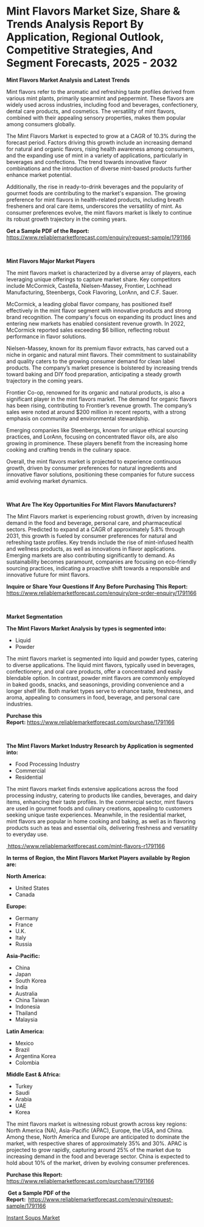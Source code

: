 <p><h1>Mint Flavors Market Size, Share & Trends Analysis Report By Application, Regional Outlook, Competitive Strategies, And Segment Forecasts, 2025 - 2032</h1></p><p><strong>Mint Flavors Market Analysis and Latest Trends</strong></p>
<p><p>Mint flavors refer to the aromatic and refreshing taste profiles derived from various mint plants, primarily spearmint and peppermint. These flavors are widely used across industries, including food and beverages, confectionery, dental care products, and cosmetics. The versatility of mint flavors, combined with their appealing sensory properties, makes them popular among consumers globally.</p><p>The Mint Flavors Market is expected to grow at a CAGR of 10.3% during the forecast period. Factors driving this growth include an increasing demand for natural and organic flavors, rising health awareness among consumers, and the expanding use of mint in a variety of applications, particularly in beverages and confections. The trend towards innovative flavor combinations and the introduction of diverse mint-based products further enhance market potential. </p><p>Additionally, the rise in ready-to-drink beverages and the popularity of gourmet foods are contributing to the market's expansion. The growing preference for mint flavors in health-related products, including breath fresheners and oral care items, underscores the versatility of mint. As consumer preferences evolve, the mint flavors market is likely to continue its robust growth trajectory in the coming years.</p></p>
<p><strong>Get a Sample PDF of the Report:&nbsp;</strong> <a href="https://www.reliablemarketforecast.com/enquiry/request-sample/1791166?utm_campaign=3574&utm_medium=2&utm_source=Github&utm_content=ia&utm_term=07042025&utm_id=mint-flavors">https://www.reliablemarketforecast.com/enquiry/request-sample/1791166</a></p>
<p>&nbsp;</p>
<p><strong>Mint Flavors Major Market Players</strong></p>
<p><p>The mint flavors market is characterized by a diverse array of players, each leveraging unique offerings to capture market share. Key competitors include McCormick, Castella, Nielsen-Massey, Frontier, Lochhead Manufacturing, Steenbergs, Cook Flavoring, LorAnn, and C.F. Sauer.</p><p>McCormick, a leading global flavor company, has positioned itself effectively in the mint flavor segment with innovative products and strong brand recognition. The company's focus on expanding its product lines and entering new markets has enabled consistent revenue growth. In 2022, McCormick reported sales exceeding $6 billion, reflecting robust performance in flavor solutions.</p><p>Nielsen-Massey, known for its premium flavor extracts, has carved out a niche in organic and natural mint flavors. Their commitment to sustainability and quality caters to the growing consumer demand for clean label products. The company’s market presence is bolstered by increasing trends toward baking and DIY food preparation, anticipating a steady growth trajectory in the coming years.</p><p>Frontier Co-op, renowned for its organic and natural products, is also a significant player in the mint flavors market. The demand for organic flavors has been rising, contributing to Frontier’s revenue growth. The company’s sales were noted at around $200 million in recent reports, with a strong emphasis on community and environmental stewardship.</p><p>Emerging companies like Steenbergs, known for unique ethical sourcing practices, and LorAnn, focusing on concentrated flavor oils, are also growing in prominence. These players benefit from the increasing home cooking and crafting trends in the culinary space.</p><p>Overall, the mint flavors market is projected to experience continuous growth, driven by consumer preferences for natural ingredients and innovative flavor solutions, positioning these companies for future success amid evolving market dynamics.</p></p>
<p>&nbsp;</p>
<p><strong>What Are The Key Opportunities For Mint Flavors Manufacturers?</strong></p>
<p><p>The Mint Flavors market is experiencing robust growth, driven by increasing demand in the food and beverage, personal care, and pharmaceutical sectors. Predicted to expand at a CAGR of approximately 5.8% through 2031, this growth is fueled by consumer preferences for natural and refreshing taste profiles. Key trends include the rise of mint-infused health and wellness products, as well as innovations in flavor applications. Emerging markets are also contributing significantly to demand. As sustainability becomes paramount, companies are focusing on eco-friendly sourcing practices, indicating a proactive shift towards a responsible and innovative future for mint flavors.</p></p>
<p><strong>Inquire or Share Your Questions If Any Before Purchasing This Report:</strong> <a href="https://www.reliablemarketforecast.com/enquiry/pre-order-enquiry/1791166?utm_campaign=3574&utm_medium=2&utm_source=Github&utm_content=ia&utm_term=07042025&utm_id=mint-flavors">https://www.reliablemarketforecast.com/enquiry/pre-order-enquiry/1791166</a></p>
<p>&nbsp;</p>
<p><strong>Market Segmentation</strong></p>
<p><strong>The Mint Flavors Market Analysis by types is segmented into:</strong></p>
<p><ul><li>Liquid</li><li>Powder</li></ul></p>
<p><p>The mint flavors market is segmented into liquid and powder types, catering to diverse applications. The liquid mint flavors, typically used in beverages, confectionery, and oral care products, offer a concentrated and easily blendable option. In contrast, powder mint flavors are commonly employed in baked goods, snacks, and seasonings, providing convenience and a longer shelf life. Both market types serve to enhance taste, freshness, and aroma, appealing to consumers in food, beverage, and personal care industries.</p></p>
<p><strong>Purchase this Report:&nbsp;</strong><a href="https://www.reliablemarketforecast.com/purchase/1791166?utm_campaign=3574&utm_medium=2&utm_source=Github&utm_content=ia&utm_term=07042025&utm_id=mint-flavors">https://www.reliablemarketforecast.com/purchase/1791166</a></p>
<p>&nbsp;</p>
<p><strong>The Mint Flavors Market Industry Research by Application is segmented into:</strong></p>
<p><ul><li>Food Processing Industry</li><li>Commercial</li><li>Residential</li></ul></p>
<p><p>The mint flavors market finds extensive applications across the food processing industry, catering to products like candies, beverages, and dairy items, enhancing their taste profiles. In the commercial sector, mint flavors are used in gourmet foods and culinary creations, appealing to customers seeking unique taste experiences. Meanwhile, in the residential market, mint flavors are popular in home cooking and baking, as well as in flavoring products such as teas and essential oils, delivering freshness and versatility to everyday use.</p></p>
<p><a href="https://www.reliablemarketforecast.com/mint-flavors-r1791166?utm_campaign=3574&utm_medium=2&utm_source=Github&utm_content=ia&utm_term=07042025&utm_id=mint-flavors">&nbsp;https://www.reliablemarketforecast.com/mint-flavors-r1791166</a></p>
<p><strong>In terms of Region, the Mint Flavors Market Players available by Region are:</strong></p>
<p>
    <p> <strong> North America: </strong>
        <ul>
            <li>United States</li>
            <li>Canada</li>
        </ul>
        </p> 
    <p> <strong> Europe: </strong>
        <ul>
            <li>Germany</li>
            <li>France</li>
            <li>U.K.</li>
            <li>Italy</li>
            <li>Russia</li>
        </ul>
        </p> 
    <p> <strong> Asia-Pacific: </strong>
        <ul>
            <li>China</li>
            <li>Japan</li>
            <li>South Korea</li>
            <li>India</li>
            <li>Australia</li>
            <li>China Taiwan</li>
            <li>Indonesia</li>
            <li>Thailand</li>
            <li>Malaysia</li>
        </ul>
        </p> 
    <p> <strong> Latin America: </strong>
        <ul>
            <li>Mexico</li>
            <li>Brazil</li>
            <li>Argentina Korea</li>
            <li>Colombia</li>
        </ul>
        </p> 
    <p> <strong> Middle East & Africa: </strong>
        <ul>
            <li>Turkey</li>
            <li>Saudi</li>
            <li>Arabia</li>
            <li>UAE</li>
            <li>Korea</li>
        </ul>
    </p>
    </p>
<p><p>The mint flavors market is witnessing robust growth across key regions: North America (NA), Asia-Pacific (APAC), Europe, the USA, and China. Among these, North America and Europe are anticipated to dominate the market, with respective shares of approximately 35% and 30%. APAC is projected to grow rapidly, capturing around 25% of the market due to increasing demand in the food and beverage sector. China is expected to hold about 10% of the market, driven by evolving consumer preferences.</p></p>
<p><strong>Purchase this Report: </strong><a href="https://www.reliablemarketforecast.com/purchase/1791166?utm_campaign=3574&utm_medium=2&utm_source=Github&utm_content=ia&utm_term=07042025&utm_id=mint-flavors">https://www.reliablemarketforecast.com/purchase/1791166</a></p>
<p>&nbsp;<strong>Get a Sample PDF of the Report:&nbsp;&nbsp;</strong><a href="https://www.reliablemarketforecast.com/enquiry/request-sample/1791166?utm_campaign=3574&utm_medium=2&utm_source=Github&utm_content=ia&utm_term=07042025&utm_id=mint-flavors">https://www.reliablemarketforecast.com/enquiry/request-sample/1791166</a></p>
<p><strong></strong></p>
<p><p><a href="https://github.com/mehakmiamid1/Market-Research-Report-List-1/blob/main/instant-soups-market.md?utm_campaign=3574&utm_medium=2&utm_source=Github&utm_content=ia&utm_term=07042025&utm_id=mint-flavors">Instant Soups Market</a></p></p>